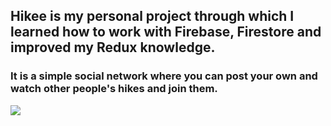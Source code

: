 ## Hikee is my personal project through which I learned how to work with Firebase, Firestore and improved my Redux knowledge.
### It is a simple social network where you can post your own and watch other people's hikes and join them.

<img src="https://drive.google.com/file/d/1D-j6z1OHF2q1aaDspJoXJ03U9wziX0T7/view">
